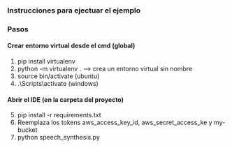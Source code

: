 ### Instrucciones para ejectuar el ejemplo

### Pasos

#### Crear entorno virtual desde el cmd (global)
1. pip install virtualenv
2. python -m virtualenv . --> crea un entorno virtual sin nombre
3. source bin/activate (ubuntu)
4. .\Scripts\activate (windows)

#### Abrir el IDE (en la carpeta del proyecto)
5. pip install -r requirements.txt 
6. Reemplaza los tokens aws_access_key_id, aws_secret_access_ke y my-bucket
7. python speech_synthesis.py
